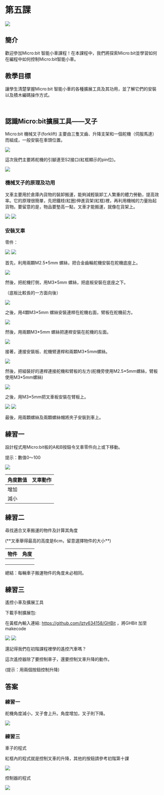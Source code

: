 # 第五課
![](pic/5/5_1.png)

## 簡介
<P>
歡迎參加Micro:bit 智能小車課程！在本課程中，我們將探索Micro:bit並學習如何在編程中如何控制Micro:bit智能小車。
<P>

## 教學目標
<P>
讓學生清楚掌握Micro:bit 智能小車的各種擴展工具及其功用，並了解它們的安裝以及積木編碼操作方式。
<P>

 
## 認識Micro:bit擴展工具——叉子
<P>
Micro:bit 機械叉子(forklift) 主要由三隻叉齒、升降支架和一個舵機（伺服馬達）而組成，一般安裝在車頭位置。 
<P>

![](pic/5/5_2.png)
<P>
這次我們主要將舵機的引腳連至S2接口(紅框顯示的pin位)。
<P>

![](pic/5/5_3.png)

### 機械叉子的原理及功用
<P>
叉車主要用於倉庫內貨物的裝卸搬運，能夠減輕裝卸工人繁重的體力勞動，提高效率。它的原理很簡單，先把鐵枝(紅圈)伸進貨架(紅框)裡，再利用機械的力量抬起貨物。要留意的是，物品要墊高一點，叉車才能搬運，就像在貨架上。
<P>

![](pic/5/5_4.png)
![](pic/5/5_5.png)

### 安裝叉車
<P>
零件：
<P>

![](pic/5/5_6.png)
![](pic/5/5_7.png)
<P>
首先，利用兩顆M2.5*5mm 螺絲，把合金齒輪舵機安裝在舵機底座上。
<P>

![](pic/5/5_8.png)
<P>
然後，把舵機打側，用M3*5mm 螺絲，把底板安裝在底座之下。
<P>
<P>
（底板比較長的一方面向後）
<P>

![](pic/5/5_9.png)
<P>
之後，用4顆M3*5mm 螺絲安裝連桿在舵機右面，臂板在舵機前方。
<P>

![](pic/5/5_10.png)
<P>
然後，用兩顆M3*5mm 螺絲把連桿安裝在舵機的左面。
<P>

![](pic/5/5_11.png)
<P>
接著，連接安裝板、舵機臂連桿和兩顆M3*5mm螺絲。
<P>

![](pic/5/5_12.png)
<P>
然後，把組裝好的連桿連接舵機和臂板的左方(舵機旁使用M2.5*5mm螺絲，臂板使用M3*5mm螺絲)
<P>

![](pic/5/5_13.png)
<P>
之後，用M3*5mm把叉車板安裝在臂板上。
<P>

![](pic/5/5_14.png)
![](pic/5/5_15.png)
<P>
最後，用兩顆螺絲及兩顆螺絲帽將夾子安裝到車上。
<P>
 
## 練習一
<P>
設計程式用Micro:bit板的A和B按鈕令叉車零件向上或下移動。
<P>
<P>
提示：數值0～100
<P>

![](pic/5/5_16.png)

角度數值|叉車動作
---|---
增加|
減小|

## 練習二
<P>
尋找適合叉車搬運的物件及計算其角度
<P>
<P>
(**叉車舉得最高的高度是6cm，留意選擇物件的大小**)
<P>

物件|角度
---|---
<T><T>|
<T><T>|
<T><T>|

<P>
總結：每輛車子搬運物件的角度未必相同。 
<P>

## 練習三
<P>
遙控小車及擴展工具
<P>
<P>
下載手制擴展包:
<P>
<P>
在黃框內輸入連結: <a href="https://github.com/lzty634158/GHBit">https://github.com/lzty634158/GHBit</a> ，將GHBit 加至makecode
<P>

![](pic/5/5_17.png)
![](pic/5/5_18.png)
<P>
還記得我們在初階課程裡學的遙控汽車嗎？
<P>
<P>
這次遙控器除了要控制車子，還要控制叉車升降的動作。
<P>
<P>
(提示：用兩個按鈕控制升降)
<P>

## 答案
### 練習一
<P>
舵機角度減小，叉子會上升。角度增加，叉子則下降。
<P>

![](pic/5/5_19.png)

### 練習三
<P>
車子的程式
<P>
<P>
紅框內的程式就是控制叉車的升降，其他的按鈕請參考初階第十課
<P>

![](pic/5/5_20.png)
<P>
控制器的程式
<P>

![](pic/5/5_21.png)
